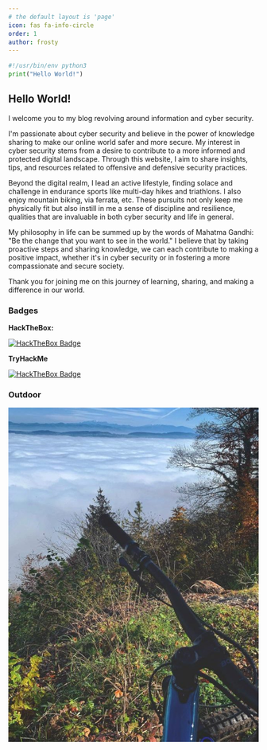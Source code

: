 ```yaml
---
# the default layout is 'page'
icon: fas fa-info-circle
order: 1
author: frosty
---
```


```py
#!/usr/bin/env python3
print("Hello World!")
```

## Hello World!

I welcome you to my blog revolving around information and cyber security.

I'm passionate about cyber security and believe in the power of knowledge sharing to make our online world safer and more secure. My interest in cyber security stems from a desire to contribute to a more informed and protected digital landscape. Through this website, I aim to share insights, tips, and resources related to offensive and defensive security practices.

Beyond the digital realm, I lead an active lifestyle, finding solace and challenge in endurance sports like multi-day hikes and triathlons. I also enjoy mountain biking, via ferrata, etc. These pursuits not only keep me physically fit but also instill in me a sense of discipline and resilience, qualities that are invaluable in both cyber security and life in general.

My philosophy in life can be summed up by the words of Mahatma Gandhi: "Be the change that you want to see in the world." I believe that by taking proactive steps and sharing knowledge, we can each contribute to making a positive impact, whether it's in cyber security or in fostering a more compassionate and secure society.

Thank you for joining me on this journey of learning, sharing, and making a difference in our world.

### Badges

**HackTheBox:**

[
  ![HackTheBox Badge](https://www.hackthebox.eu/badge/image/115658)
](https://www.hackthebox.eu/badge/image/115658)

**TryHackMe**

[
  ![HackTheBox Badge](https://tryhackme-badges.s3.amazonaws.com/frosty.png)
](https://tryhackme-badges.s3.amazonaws.com/frosty.png)

### Outdoor

![Image](/assets/img/aboutme/on-top-of-the-world.jpg)
